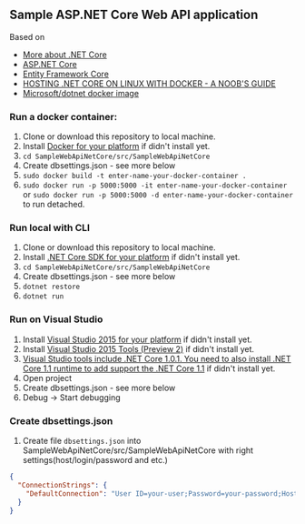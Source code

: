 ## Sample ASP.NET Core Web API application
Based on 
- [More about .NET Core](https://www.microsoft.com/net/core/platform)
- [ASP.NET Core](https://docs.microsoft.com/en-us/aspnet/core/)
- [Entity Framework Core](https://docs.microsoft.com/en-us/ef/core/)
- [HOSTING .NET CORE ON LINUX WITH DOCKER - A NOOB'S GUIDE](http://blog.scottlogic.com/2016/09/05/hosting-netcore-on-linux-with-docker.html)
- [Microsoft/dotnet docker image](https://hub.docker.com/r/microsoft/dotnet/)

### Run a docker container:
1. Clone or download this repository to local machine.
2. Install [Docker for your platform](https://www.docker.com/) if didn't install yet.
3. `cd SampleWebApiNetCore/src/SampleWebApiNetCore`
4. Create dbsettings.json - see more below
5. `sudo docker build -t enter-name-your-docker-container .`
6. `sudo docker run -p 5000:5000 -it enter-name-your-docker-container` or `sudo docker run -p 5000:5000 -d enter-name-your-docker-container` to run detached.


### Run local with CLI
1. Clone or download this repository to local machine.
2. Install [.NET Core SDK for your platform](https://www.microsoft.com/net/core#windowscmd) if didn't install yet.
3. `cd SampleWebApiNetCore/src/SampleWebApiNetCore`
4. Create dbsettings.json - see more below
5. `dotnet restore`
6. `dotnet run`

### Run on Visual Studio
1. Install [Visual Studio 2015 for your platform](https://www.visualstudio.com/vs/) if didn't install yet.
2. Install [Visual Studio 2015 Tools (Preview 2)](https://www.microsoft.com/net/download/core) if didn't install yet.
3. [Visual Studio tools include .NET Core 1.0.1. You need to also install .NET Core 1.1 runtime to add support the .NET Core 1.1](https://www.microsoft.com/net/download/core) if didn't install yet.
4. Open project
5. Create dbsettings.json - see more below
6. Debug -> Start debugging

### Create dbsettings.json
1. Create file `dbsettings.json` into SampleWebApiNetCore/src/SampleWebApiNetCore with right settings(host/login/password and etc.) 
```json
{
  "ConnectionStrings": {
    "DefaultConnection": "User ID=your-user;Password=your-password;Host=your-host;Port=5432;Database=your-db-name;Pooling=true;"
  }
}
```
